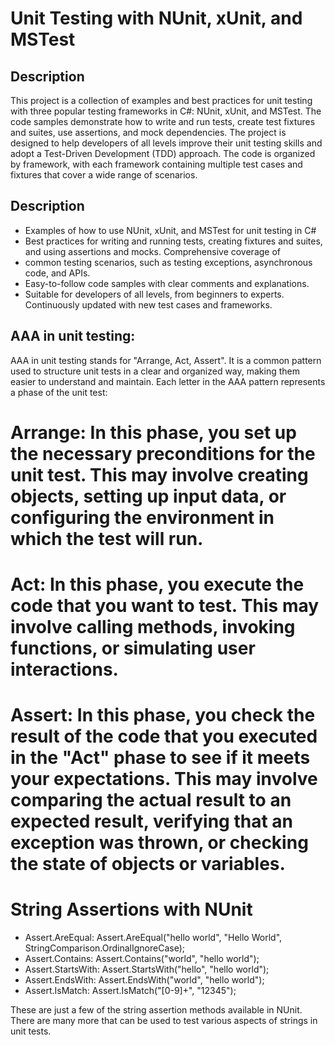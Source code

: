 # Unit Testing with NUnit, xUnit, and MSTest

## Description

This project is a collection of examples and best practices for unit testing with three popular testing frameworks in C#: NUnit, xUnit, and MSTest. The code samples demonstrate how to write and run tests, create test fixtures and suites, use assertions, and mock dependencies.
The project is designed to help developers of all levels improve their unit testing skills and adopt a Test-Driven Development (TDD) approach. The code is organized by framework, with each framework containing multiple test cases and fixtures that cover a wide range of scenarios.


## Description

- Examples of how to use NUnit, xUnit, and MSTest for unit testing in C#
- Best practices for writing and running tests, creating fixtures and suites, and using assertions and mocks. Comprehensive coverage of
- common testing scenarios, such as testing exceptions, asynchronous code, and APIs.
- Easy-to-follow code samples with clear comments and explanations.
- Suitable for developers of all levels, from beginners to experts. Continuously updated with new test cases and frameworks.

## AAA in unit testing:
AAA in unit testing stands for "Arrange, Act, Assert". It is a common pattern used to structure unit tests in a clear and organized way, making them easier to understand and maintain. Each letter in the AAA pattern represents a phase of the unit test:

# Arrange: In this phase, you set up the necessary preconditions for the unit test. This may involve creating objects, setting up input data, or configuring the environment in which the test will run.

# Act: In this phase, you execute the code that you want to test. This may involve calling methods, invoking functions, or simulating user interactions.

# Assert: In this phase, you check the result of the code that you executed in the "Act" phase to see if it meets your expectations. This may involve comparing the actual result to an expected result, verifying that an exception was thrown, or checking the state of objects or variables.






# String Assertions with NUnit

- Assert.AreEqual: Assert.AreEqual("hello world", "Hello World", StringComparison.OrdinalIgnoreCase);
- Assert.Contains: Assert.Contains("world", "hello world");
- Assert.StartsWith: Assert.StartsWith("hello", "hello world");
- Assert.EndsWith: Assert.EndsWith("world", "hello world");
- Assert.IsMatch: Assert.IsMatch("[0-9]+", "12345");

These are just a few of the string assertion methods available in NUnit. There are many more that can be used to test various aspects of strings in unit tests.




